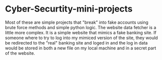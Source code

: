 # Cyber-Securtity-mini-projects

Most of these are simple projects that "break" into fake accounts using brute force methods and simple python logic. 
The website data fetcher is a little more complex. It is a simple website that mimics a fake banking site. If someone
where to try to log into my mimiced version of the site, they would be redirected to the "real" banking site and loged in
and the log in data would be stored in both a new file on my local machine and in a secret part of the website.
